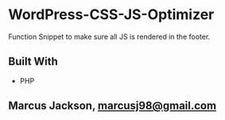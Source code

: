 # WordPress-CSS-JS-Optimizer
Function Snippet to make sure all JS is rendered in the footer.

## Built With
- PHP


## Marcus Jackson, marcusj98@gmail.com
